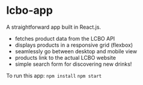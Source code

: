 # lcbo-app

A straightforward app built in React.js.

* fetches product data from the LCBO API
* displays products in a responsive grid (flexbox)
* seamlessly go between desktop and mobile view
* products link to the actual LCBO website
* simple search form for discovering new drinks!

To run this app:
`npm install`
`npm start`